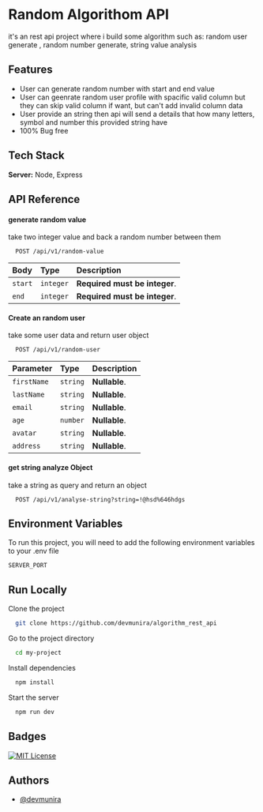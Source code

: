 
# Random Algorithom API

it's an rest api project where i build some algorithm such as: random user generate , random number generate, string value analysis



## Features

- User can generate random number with start and end value 
- User can geenrate random user profile with spacific valid column but they can skip valid column if want,   but can't add invalid column data
- User provide an string then api will send a details that how many letters, symbol and number this provided string have
- 100% Bug free


## Tech Stack

**Server:** Node, Express


## API Reference

#### generate random value

take two integer value and back a random number between them
```http
  POST /api/v1/random-value
```
| Body      | Type      | Description                   |
| :-------- | :-------  | :-------------------------    |
| `start`   | `integer` | **Required must be integer**. |
| `end`     | `integer` | **Required must be integer**. |

#### Create an random user

take some user data and return user object
```http
  POST /api/v1/random-user
```
| Parameter        | Type     | Description   |
| :--------        | :------- | :-------------|
| `firstName`      | `string` | **Nullable**. |
| `lastName`       | `string` | **Nullable**. |
| `email`          | `string` | **Nullable**. |
| `age`            | `number` | **Nullable**. |
| `avatar`         | `string` | **Nullable**. |
| `address`        | `string` | **Nullable**. |

#### get string analyze Object
take a string as query and return an object
```http
  POST /api/v1/analyse-string?string=!@hsd%646hdgs
```

## Environment Variables

To run this project, you will need to add the following environment variables to your .env file

`SERVER_PORT`

## Run Locally

Clone the project

```bash
  git clone https://github.com/devmunira/algorithm_rest_api
```

Go to the project directory

```bash
  cd my-project
```

Install dependencies

```bash
  npm install
```

Start the server

```bash
  npm run dev
```


## Badges

[![MIT License](https://img.shields.io/badge/License-MIT-green.svg)](https://choosealicense.com/licenses/mit/)

## Authors

- [@devmunira](https://www.github.com/devmunira)

